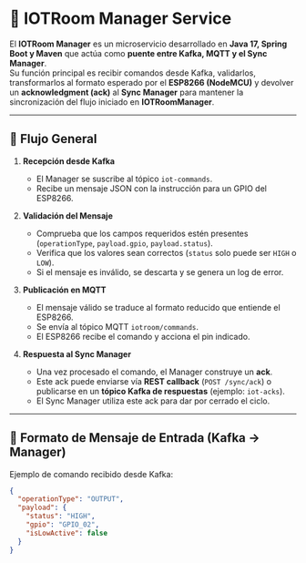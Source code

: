 # 📌 IOTRoom Manager Service

El **IOTRoom Manager** es un microservicio desarrollado en **Java 17, Spring Boot y Maven** que actúa como **puente entre Kafka, MQTT y el Sync Manager**.  
Su función principal es recibir comandos desde Kafka, validarlos, transformarlos al formato esperado por el **ESP8266 (NodeMCU)** y devolver un **acknowledgment (ack)** al **Sync Manager** para mantener la sincronización del flujo iniciado en **IOTRoomManager**.  

---

## 🔹 Flujo General

1. **Recepción desde Kafka**  
   - El Manager se suscribe al tópico `iot-commands`.  
   - Recibe un mensaje JSON con la instrucción para un GPIO del ESP8266.  

2. **Validación del Mensaje**  
   - Comprueba que los campos requeridos estén presentes (`operationType`, `payload.gpio`, `payload.status`).  
   - Verifica que los valores sean correctos (`status` solo puede ser `HIGH` o `LOW`).  
   - Si el mensaje es inválido, se descarta y se genera un log de error.  

3. **Publicación en MQTT**  
   - El mensaje válido se traduce al formato reducido que entiende el ESP8266.  
   - Se envía al tópico MQTT `iotroom/commands`.  
   - El ESP8266 recibe el comando y acciona el pin indicado.  

4. **Respuesta al Sync Manager**  
   - Una vez procesado el comando, el Manager construye un **ack**.  
   - Este ack puede enviarse vía **REST callback** (`POST /sync/ack`) o publicarse en un **tópico Kafka de respuestas** (ejemplo: `iot-acks`).  
   - El Sync Manager utiliza este ack para dar por cerrado el ciclo.  

---

## 🔹 Formato de Mensaje de Entrada (Kafka → Manager)

Ejemplo de comando recibido desde Kafka:

```json
{
  "operationType": "OUTPUT",
  "payload": {
    "status": "HIGH",
    "gpio": "GPIO_02",
    "isLowActive": false
  }
}

